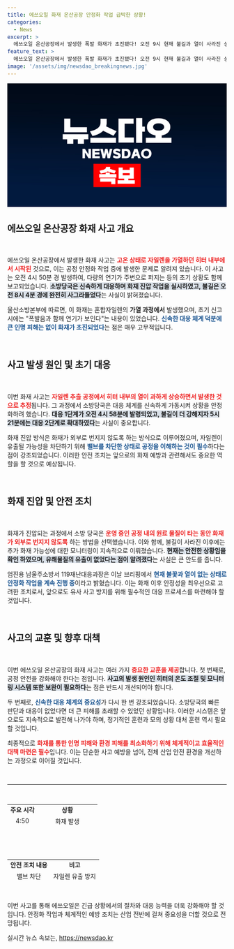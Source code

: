 ```yaml
---
title: 에쓰오일 화재 온산공장 안정화 작업 급박한 상황!
categories:
  - News
excerpt: >
  에쓰오일 온산공장에서 발생한 폭발 화재가 초진됐다! 오전 9시 현재 불길과 열이 사라진 상태로 안정화 작업 중, 인명 피해 및 유해물질 유출은 없었다. 현장 소식 임박!
feature_text: >
  에쓰오일 온산공장에서 발생한 폭발 화재가 초진됐다! 오전 9시 현재 불길과 열이 사라진 상태로 안정화 작업 중, 인명 피해 및 유해물질 유출은 없었다. 현장 소식 임박!
image: '/assets/img/newsdao_breakingnews.jpg'
---
```


<p><img src="/assets/img/newsdao_breakingnews.jpg" alt="cryptoinkorea 속보" /></p>

<h2 data-ke-size="size26">에쓰오일 온산공장 화재 사고 개요</h2>

<p data-ke-size="size16">&nbsp;</p>

<p>에쓰오일 온산공장에서 발생한 화재 사고는 <b><span style="color: #ee2323;">고온 상태로 자일렌을 가열하던 히터 내부에서 시작된</span></b> 것으로, 이는 공정 안정화 작업 중에 발생한 문제로 알려져 있습니다. 이 사고는 오전 4시 50분 경 발생하여, 다량의 연기가 주변으로 퍼지는 등의 초기 상황도 함께 보고되었습니다. <b><span style="background-color: #21538527;">소방당국은 신속하게 대응하며 화재 진압 작업을 실시하였고, 불길은 오전 8시 4분 경에 완전히 사그라들었다</span></b>는 사실이 밝혀졌습니다. </p>

<p>울산소방본부에 따르면, 이 화재는 혼합자일렌의 <strong>가열 과정에서</strong> 발생했으며, 초기 신고 시에는 "폭발음과 함께 연기가 보인다"는 내용이 있었습니다. <b><span style="color: #1a5490;">신속한 대응 체계 덕분에 큰 인명 피해는 없이 화재가 초진되었다</span></b>는 점은 매우 고무적입니다.</p>

<p data-ke-size="size16">&nbsp;</p>

<h2 data-ke-size="size26">사고 발생 원인 및 초기 대응</h2>

<p data-ke-size="size16">&nbsp;</p>

<p>이번 화재 사고는 <b><span style="color: #ee2323;">자일렌 추출 공정에서 히터 내부의 열이 과하게 상승하면서 발생한 것으로 추정</span></b>됩니다. 그 과정에서 소방당국은 대응 체계를 신속하게 가동시켜 상황을 안정화하려 했습니다. <b><span style="background-color: #21538527;">대응 1단계가 오전 4시 58분에 발령되었고, 불길이 더 강해지자 5시 21분에는 대응 2단계로 확대하였다</span></b>는 사실이 중요합니다.</p>

<p>화재 진압 방식은 화재가 외부로 번지지 않도록 하는 방식으로 이루어졌으며, 자일렌이 유출될 가능성을 차단하기 위해 <b><span style="color: #1a5490;">밸브를 차단한 상태로 공정을 이해하는 것이 필수</span></b>하다는 점이 강조되었습니다. 이러한 안전 조치는 앞으로의 화재 예방과 관련해서도 중요한 역할을 할 것으로 예상됩니다.</p>

<p data-ke-size="size16">&nbsp;</p>

<h2 data-ke-size="size26">화재 진압 및 안전 조치</h2>

<p data-ke-size="size16">&nbsp;</p>

<p>화재가 진압되는 과정에서 소방 당국은 <b><span style="color: #ee2323;">운영 중인 공정 내의 원료 물질이 타는 동안 화재가 외부로 번지지 않도록</span></b> 하는 방법을 선택했습니다. 이와 함께, 불길이 사라진 이후에는 추가 화재 가능성에 대한 모니터링이 지속적으로 이뤄졌습니다. <b><span style="background-color: #21538527;">현재는 안전한 상황임을 확인 하였으며, 유해물질의 유출이 없었다는 점이 알려졌다</span></b>는 사실은 큰 안도를 줍니다.</p>

<p>엄진용 남울주소방서 119재난대응과장은 이날 브리핑에서 <b><span style="color: #1a5490;">현재 불꽃과 열이 없는 상태로 안정화 작업을 계속 진행 중</span></b>이라고 밝혔습니다. 이는 화재 이후 안정성을 최우선으로 고려한 조치로서, 앞으로도 유사 사고 방지를 위해 필수적인 대응 프로세스를 마련해야 할 것입니다.</p>

<p data-ke-size="size16">&nbsp;</p>

<h2 data-ke-size="size26">사고의 교훈 및 향후 대책</h2>

<p data-ke-size="size16">&nbsp;</p>

<p>이번 에쓰오일 온산공장의 화재 사고는 여러 가지 <b><span style="color: #ee2323;">중요한 교훈을 제공</span></b>합니다. 첫 번째로, 공정 안전을 강화해야 한다는 점입니다. <b><span style="background-color: #21538527;">사고의 발생 원인인 히터의 온도 조절 및 모니터링 시스템 또한 보완이 필요하다</span></b>는 점은 반드시 개선되어야 합니다. </p>

<p>두 번째로, <b><span style="color: #1a5490;">신속한 대응 체계의 중요성</span></b>가 다시 한 번 강조되었습니다. 소방당국의 빠른 판단과 대응이 없었다면 더 큰 피해를 초래할 수 있었던 상황입니다. 이러한 시스템은 앞으로도 지속적으로 발전해 나가야 하며, 정기적인 훈련과 모의 상황 대처 훈련 역시 필요할 것입니다.</p>

<p>최종적으로 <b><span style="color: #ee2323;">화재를 통한 인명 피해와 환경 피해를 최소화하기 위해 체계적이고 효율적인 대책 마련은 필수</span></b>입니다. 이는 단순한 사고 예방을 넘어, 전체 산업 안전 환경을 개선하는 과정으로 이어질 것입니다. </p>

<p data-ke-size="size16">&nbsp;</p>

<hr>

<p data-ke-size="size16">&nbsp;</p>

<table style="width: 100%; height: 50px;">
  <tr>
    <td style="text-align: center; height: 17px;"><b>주요 시각</b></td>
    <td style="text-align: center; height: 17px;"><b>상황</b></td>
  </tr>
  <tr>
    <td style="text-align: center; height: 17px;">4:50</td>
    <td style="text-align: center; height: 17px;">화재 발생</td>
  </tr>
  <tr>
    <td style="text-align: center; height: 17px;">4:58</td>
    <td style="text-align: center; height: 17px;">대응 1단계 발령</td>
  </tr>
  <tr>
    <td style="text-align: center; height: 17px;">5:21</td>
    <td style="text-align: center; height: 17px;">대응 2단계 확대</td>
  </tr>
  <tr>
    <td style="text-align: center; height: 17px;">8:04</td>
    <td style="text-align: center; height: 17px;">불길 소멸</td>
  </tr>
  <tr>
    <td style="text-align: center; height: 17px;">8:05</td>
    <td style="text-align: center; height: 17px;">대응 1단계 하향 조정</td>
  </tr>
</table>

<p data-ke-size="size16">&nbsp;</p>

<p data-ke-size="size16">&nbsp;</p>

<table style="width: 100%; height: 50px;">
  <tr>
    <td style="text-align: center; height: 17px;"><b>안전 조치 내용</b></td>
    <td style="text-align: center; height: 17px;"><b>비고</b></td>
  </tr>
  <tr>
    <td style="text-align: center; height: 17px;">밸브 차단</td>
    <td style="text-align: center; height: 17px;">자일렌 유출 방지</td>
  </tr>
  <tr>
    <td style="text-align: center; height: 17px;">공정 냉각</td>
    <td style="text-align: center; height: 17px;">안정화 유지</td>
  </tr>
  <tr>
    <td style="text-align: center; height: 17px;">상주 대기</td>
    <td style="text-align: center; height: 17px;">추가 화재 예찰</td>
  </tr>
</table>

<p data-ke-size="size16">&nbsp;</p> 

<p>이번 사고를 통해 에쓰오일은 긴급 상황에서의 절차와 대응 능력을 더욱 강화해야 할 것입니다. 안정화 작업과 체계적인 예방 조치는 산업 전반에 걸쳐 중요성을 더할 것으로 전망됩니다.</p>
실시간 뉴스 속보는, <a href="https://newsdao.kr" rel="dofollow">https://newsdao.kr</a>


